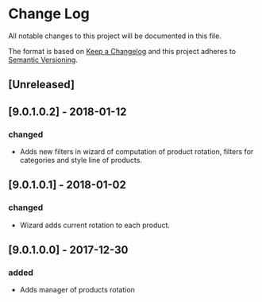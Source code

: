 # Change Log
All notable changes to this project will be documented in this file.

The format is based on [Keep a Changelog](http://keepachangelog.com/)
and this project adheres to [Semantic Versioning](http://semver.org/).

## [Unreleased]

## [9.0.1.0.2] - 2018-01-12
### changed
- Adds new filters in wizard of computation of product rotation, filters for categories and style line of products.

## [9.0.1.0.1] - 2018-01-02
### changed
- Wizard adds current rotation to each product.

## [9.0.1.0.0] - 2017-12-30
### added
- Adds manager of products rotation
